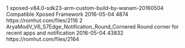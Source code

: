 <?xml version="1.0" encoding="utf-8"?>
 <hash>
<addons>
 <addon>
 <id>1</id> 
<!-- Use integers only, make them unique --> <name>xposed-v84.0-sdk23-arm-custom-build-by-wanam-20160504</name> 
<!-- The name, simples --> 
<description>Compatible Xposed Framework</description> 
<!-- You can use markdown here if you want --> <updated-at>2016-05-04</updated-at> 
<!-- Must be in yyyy-mm-dd format --> <size>4874</size> 
<!-- filesize in bytes --> 
<download-link> https://romhut.com/files/2116 </download-link> 
</addon> 
 <addon>
 <id>2</id> 
<!-- Use integers only, make them unique --> <name>AryaModV_V6_S7Edge_Notification_Round_Cornered</name> 
<!-- The name, simples --> 
<description>Round corner for recent apps and notification</description> 
<!-- You can use markdown here if you want --> <updated-at>2016-05-04</updated-at> 
<!-- Must be in yyyy-mm-dd format --> <size>43832</size> 
<!-- filesize in bytes --> 
<download-link> https://romhut.com/files/2164 </download-link> 
</addon>
</addons> 
</hash>
